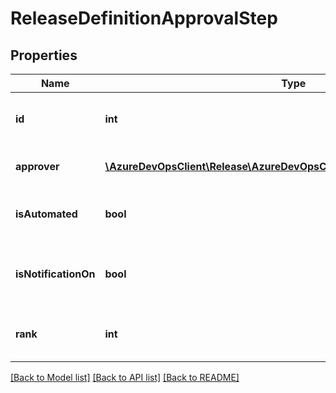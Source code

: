 # ReleaseDefinitionApprovalStep

## Properties
Name | Type | Description | Notes
------------ | ------------- | ------------- | -------------
**id** | **int** | ID of the approval or deploy step. | [optional] 
**approver** | [**\AzureDevOpsClient\Release\AzureDevOpsClient\Release\Model\IdentityRef**](IdentityRef.md) | Gets and sets the approver. | [optional] 
**isAutomated** | **bool** | Indicates whether the approval automated. | [optional] 
**isNotificationOn** | **bool** | Indicates whether the approval notification set. | [optional] 
**rank** | **int** | Gets or sets the rank of approval step. | [optional] 

[[Back to Model list]](../README.md#documentation-for-models) [[Back to API list]](../README.md#documentation-for-api-endpoints) [[Back to README]](../README.md)


